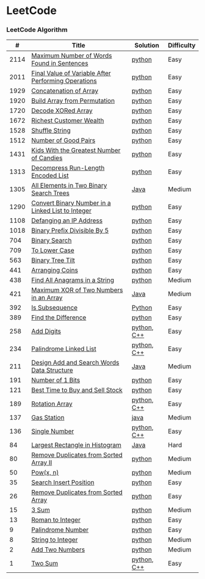 LeetCode
========

### LeetCode Algorithm

| #    | Title                                                                                                                                     | Solution                                                                                                                                    | Difficulty |
| ---- | ----------------------------------------------------------------------------------------------------------------------------------------- | ------------------------------------------------------------------------------------------------------------------------------------------- | ---------- |
| 2114 | [Maximum Number of Words Found in Sentences](https://leetcode.com/problems/maximum-number-of-words-found-in-sentences/)                   | [python](Algorithms/python/MaximumNumberofWordsFoundinSentences/MaximumNumberofWordsFoundinSentences.py)                                    | Easy       |
| 2011 | [Final Value of Variable After Performing Operations](https://leetcode.com/problems/final-value-of-variable-after-performing-operations/) | [python](Algorithms/python/FinalValueOfVariableAfterPerformingOperations/FinalValueofVariableAfterPerformingOperations.py)                  | Easy       |
| 1929 | [Concatenation of Array](https://leetcode.com/problems/concatenation-of-array/)                                                           | [python](Algorithms/python/ConcatenationOfArray/ConcatenationOfArray.py)                                                                    | Easy       |
| 1920 | [Build Array from Permutation](https://leetcode.com/problems/build-array-from-permutation/)                                               | [python](Algorithms/python/BuildArrayfromPermutation/BuildArrayfromPermutation.py)                                                          | Easy       |
| 1720 | [Decode XORed Array](https://leetcode.com/problems/decode-xor-ed-array/)                                                                  | [python](Algorithms/python/DecodeXORedArray/DecodeXORedArray.py)                                                                            | Easy       |
| 1672 | [Richest Customer Wealth](https://leetcode.com/problems/richest-customer-wealth)                                                          | [python](Algorithms/python/RichestCustomerWealth/)                                                                                          | Easy       |
| 1528 | [Shuffle String](https://leetcode.com/problems/shuffle-string)                                                                            | [python](Algorithms/python/ShuffleString/ShuffleString.py)                                                                                  | Easy       |
| 1512 | [Number of Good Pairs](https://leetcode.com/problems/number-of-good-pairs)                                                                | [python](Algorithms/python/NumberOfGoodPairs/NumberOfGoodPairs.py)                                                                          | Easy       |
| 1431 | [Kids With the Greatest Number of Candies](https://leetcode.com/problems/kids-with-the-greatest-number-of-candies/)                       | [python](Algorithms/python/KidsWiththeGreatestNumberofCandies/KidsWiththeGreatestNumberofCandies.py)                                        | Easy       |
| 1313 | [Decompress Run-Length Encoded List](https://leetcode.com/problems/decompress-run-length-encoded-list/)                                   | [python](Algorithms/python/DecompressRun-LengthEncodedList/1313-Decompress-Run-Length-Encoded-List.py)                                      | Easy       |
| 1305 | [All Elements in Two Binary Search Trees](https://leetcode.com/problems/all-elements-in-two-binary-search-trees)                          | [Java](Algorithms/Java/AllElementsInTwoBinarySearchTrees/All_Elements_in_Two_Binary_Search_Trees.java)                                      | Medium     |
| 1290 | [Convert Binary Number in a Linked List to Integer](https://leetcode.com/problems/convert-binary-number-in-a-linked-list-to-integer/)     | [python](Algorithms/python/ConvertBinaryNumberinaLinkedListtoInteger/1290.ConvertBinaryNumberinaLinkedListtoInteger.py)                     | Easy       |
| 1108 | [Defanging an IP Address](https://leetcode.com/problems/defanging-an-ip-address)                                                          | [python](Algorithms/python/DefanginganIPAddress/DefangingAnIPAddress.py)                                                                    | Easy       |
| 1018 | [Binary Prefix Divisible By 5](https://leetcode.com/problems/binary-prefix-divisible-by-5/)                                               | [python](Algorithms/python/BinaryPrefixDivisibleBy5/BinaryPrefixDivisibleBy5.py)                                                            | Easy       |
| 704  | [Binary Search](https://leetcode.com/problems/binary-search/)                                                                             | [python](Algorithms/python/BinarySearch/704-binary-search.py)                                                                               | Easy       |
| 709  | [To Lower Case](https://leetcode.com/problems/to-lower-case)                                                                              | [python](Algorithms/python/ToLowerCase/ToLowerCase.py)                                                                                      | Easy       |
| 563  | [Binary Tree Tilt](https://leetcode.com/problems/binary-tree-tilt)                                                                        | [python](Algorithms/python/BinaryTreeTilt/BinaryTreeTilt.py)                                                                                | Easy       |
| 441  | [Arranging Coins](https://leetcode.com/problems/arranging-coins/)                                                                         | [python](Algorithms/python/ArrangingCoins/441-arranging-coins.py)                                                                           | Easy       |
| 438  | [Find All Anagrams in a String](https://leetcode.com/problems/find-all-anagrams-in-a-string/)                                             | [python](Algorithms/python/FindAllAnagramsinaString/Find-All-Anagrams-in-a-String.py)                                                       | Medium     |
| 421  | [Maximum XOR of Two Numbers in an Array](https://leetcode.com/problems/maximum-xor-of-two-numbers-in-an-array/)                           | [Java](Algorithms/Java/MaximumXOROfTwoNumbersInAnArray/Maximum_XOR_of_Two_Numbers_in_an_Array.java)                                         | Medium     |
| 392  | [Is Subsequence](https://leetcode.com/problems/is-subsequence/)                                                                           | [Python](Algorithms/python/IsSubsequence/392-is-subsequence.py)                                                                             | Easy       |
| 389  | [Find the Difference](https://leetcode.com/problems/find-the-difference/)                                                                 | [python](Algorithms/python/FindTheDifference/389-find-the-difference.py)                                                                    | Easy       |
| 258  | [Add Digits](https://leetcode.com/problems/add-digits/)                                                                                   | [python](Algorithms/python/AddDigits/258-add-digits.py), [C++](Algorithms/C++/AddDigits/258-add-digits.cpp)                                 | Easy       |
| 234  | [Palindrome Linked List](https://leetcode.com/problems/palindrome-linked-list/)                                                           | [python](Algorithms/python/PalindromeLinkedList/PalindromeLinkedList.py), [C++](Algorithms/C++/PalidromeLinkedList/PalidromeLinkedList.cpp) | Easy       |
| 211  | [Design Add and Search Words Data Structure](https://leetcode.com/problems/design-add-and-search-words-data-structure/)                   | [Java](Algorithms/Java/DesignAddAndSearchWordsDataStructure/DesignAddAndSearchWordsDataStructure.java)                                      | Medium     |
| 191  | [Number of 1 Bits](https://leetcode.com/problems/number-of-1-bits/)                                                                       | [python](Algorithms/python/NumberOf1Bits/number-of-1-bits.py)                                                                               | Easy       |
| 121  | [Best Time to Buy and Sell Stock](https://leetcode.com/problems/best-time-to-buy-and-sell-stock/)                                         | [python](Algorithms/python/BestTimeToBuyAndSellStock/BestTimeToBuyAndSellStock.py)                                                          | Easy       |
| 189  | [Rotation Array](https://leetcode.com/problems/rotate-array/)                                                                             | [python](Algorithms/python/RotateArray/RotateArray.py), [C++](Algorithms/C++/RotateArray/RotateArray.cpp)                                   | Easy       |
| 137  | [Gas Station](https://leetcode.com/problems/gas-station/)                                                                                 | [java](Algorithms/Java/GasStation/Gas_Station.java)                                                                                         | Medium     |
| 136  | [Single Number](https://leetcode.com/problems/single-number/)                                                                             | [python](Algorithms/python/SingleNumber/136-single-number.py), [C++](Algorithms/C++/SingleNumber/SingleNumber.cpp)                          | Easy       |
| 84   | [Largest Rectangle in Histogram](https://leetcode.com/problems/largest-rectangle-in-histogram/)                                           | [Java](Algorithms/Java/LargestRectangleInHistogram/LargestRectangleInHistogram.java)                                                        | Hard       |
| 80   | [Remove Duplicates from Sorted Array II](https://leetcode.com/problems/remove-duplicates-from-sorted-array-ii/)                           | [python](Algorithms/python/RemoveDuplicatesfromSortedArrayII/80-Remove-Duplicates-from-Sorted-Array-II.py)                                  | Medium     |
| 50   | [Pow(x, n)](https://leetcode.com/problems/powx-n)                                                                                         | [python](Algorithms/python/Pow(x,n)/pow(x,n).py)                                                                                            | Medium     |
| 35   | [Search Insert Position](https://leetcode.com/problems/search-insert-position/)                                                           | [python](Algorithms/python/SearchInsertPosition/35-search-insert-position.py)                                                               | Easy       |
| 26   | [Remove Duplicates from Sorted Array](https://leetcode.com/problems/remove-duplicates-from-sorted-array/)                                 | [python](Algorithms/python/RemoveDuplicatesfromSortedArray/26-Remove-Duplicates-from-Sorted-Array.py)                                       | Easy       |
| 15   | [3 Sum](https://leetcode.com/problems/3sum/)                                                                                              | [python](Algorithms/python/3Sum/3Sum.py)                                                                                                    | Medium     |
| 13   | [Roman to Integer](https://leetcode.com/problems/roman-to-integer/)                                                                       | [python](Algorithms/python/RomanToInteger/roman2integer.py)                                                                                 | Easy       |
| 9    | [Palindrome Number](https://leetcode.com/problems/palindrome-number)                                                                      | [python](Algorithms/python/PalindromeNumber/PalindromeNumber.py)                                                                            | Easy       |
| 8    | [String to Integer](https://leetcode.com/problems/string-to-integer-atoi/)                                                                | [python](Algorithms/python/StringToInteger(atoi)/StringToInteger(atoi).py)                                                                  | Medium     |
| 2    | [Add Two Numbers](https://leetcode.com/problems/add-two-numbers/)                                                                         | [python](Algorithms/python/AddTwoNumbers/AddTwoNumbers.py)                                                                                  | Medium     |
| 1    | [Two Sum](https://leetcode.com/problems/two-sum/)                                                                                         | [python](Algorithms/python/TwoSum/Two_Sum.py), [C++](Algorithms/C++/TwoSum/twoSum.cpp)                                                      | Easy       |

 


 
